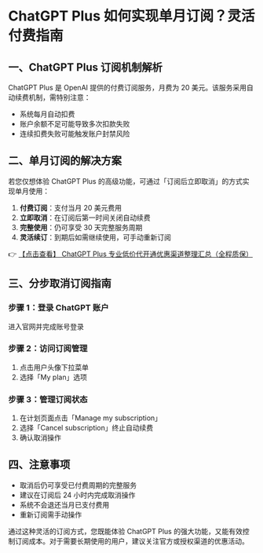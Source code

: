 # ChatGPT Plus 如何实现单月订阅？灵活付费指南

## 一、ChatGPT Plus 订阅机制解析

ChatGPT Plus 是 OpenAI 提供的付费订阅服务，月费为 20 美元。该服务采用自动续费机制，需特别注意：
- 系统每月自动扣费
- 账户余额不足可能导致多次扣款失败
- 连续扣费失败可能触发账户封禁风险

## 二、单月订阅的解决方案

若您仅想体验 ChatGPT Plus 的高级功能，可通过「订阅后立即取消」的方式实现单月使用：

1. **付费订阅**：支付当月 20 美元费用
2. **立即取消**：在订阅后第一时间关闭自动续费
3. **完整使用**：仍可享受 30 天完整服务周期
4. **灵活续订**：到期后如需继续使用，可手动重新订阅

👉 [【点击查看】 ChatGPT Plus 专业低价代开通优惠渠道整理汇总（全程质保）](https://bit.ly/DaiKai)

## 三、分步取消订阅指南

### 步骤 1：登录 ChatGPT 账户
进入官网并完成账号登录

### 步骤 2：访问订阅管理
1. 点击用户头像下拉菜单
2. 选择「My plan」选项

### 步骤 3：管理订阅状态
1. 在计划页面点击「Manage my subscription」
2. 选择「Cancel subscription」终止自动续费
3. 确认取消操作

## 四、注意事项
- 取消后仍可享受已付费周期的完整服务
- 建议在订阅后 24 小时内完成取消操作
- 系统不会退还当月已支付费用
- 重新订阅需手动操作

通过这种灵活的订阅方式，您既能体验 ChatGPT Plus 的强大功能，又能有效控制订阅成本。对于需要长期使用的用户，建议关注官方或授权渠道的优惠活动。